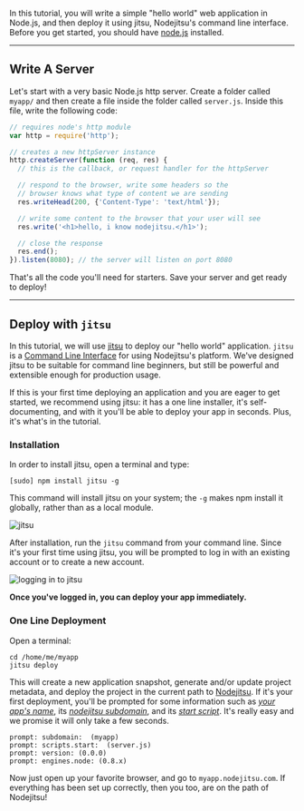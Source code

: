 In this tutorial, you will write a simple "hello world" web application in
Node.js, and then deploy it using jitsu, Nodejitsu's command line interface.
Before you get started, you should have
[node.js](https://github.com/joyent/node/wiki) installed.

---

## Write A Server

Let's start with a very basic Node.js http server. Create a folder called
`myapp/` and then create a file inside the folder called `server.js`. Inside
this file, write the following code:

``` javascript
// requires node's http module
var http = require('http');

// creates a new httpServer instance
http.createServer(function (req, res) {
  // this is the callback, or request handler for the httpServer

  // respond to the browser, write some headers so the 
  // browser knows what type of content we are sending
  res.writeHead(200, {'Content-Type': 'text/html'});

  // write some content to the browser that your user will see
  res.write('<h1>hello, i know nodejitsu.</h1>');

  // close the response
  res.end();
}).listen(8080); // the server will listen on port 8080
```

That's all the code you'll need for starters. Save your server and get ready to
deploy!

---

## Deploy with `jitsu`

In this tutorial, we will use [jitsu](http://github.com/nodejitsu/jitsu) to
deploy our "hello world" application. `jitsu` is a [Command Line
Interface](http://en.wikipedia.org/wiki/Command-line_interface) for using
Nodejitsu's platform. We've designed jitsu to be suitable for command line
beginners, but still be powerful and extensible enough for production usage.

If this is your first time deploying an application and you are eager to get
started, we recommend using jitsu: it has a one line installer, it's
self-documenting, and with it you'll be able to deploy your app in seconds.
Plus, it's what's in the tutorial.

### Installation

In order to install jitsu, open a terminal and type:

```
[sudo] npm install jitsu -g
```

This command will install jitsu on your system; the `-g` makes npm install it
globally, rather than as a local module.

![jitsu](https://versions.nodejitsu.com/id:handbook/resources/jitsu.png)

After installation, run the `jitsu` command from your command line. Since it's
your first time using jitsu, you will be prompted to log in with an existing
account or to create a new account.

![logging in to jitsu](https://versions.nodejitsu.com/id:handbook/resources/jitsu-login.png)

**Once you've logged in, you can deploy your app immediately.**

### One Line Deployment

Open a terminal:

``` 
cd /home/me/myapp
jitsu deploy
```

This will create a new application snapshot, generate and/or update project
metadata, and deploy the project in the current path to
[Nodejitsu](https://www.nodejitsu.com). If it's your first deployment, you'll be
prompted for some information such as *<u>your app's name</u>*, its
*<u>nodejitsu subdomain</u>*, and its *<u>start script</u>*. It's really easy
and we promise it will  only take a few seconds.

```
prompt: subdomain:  (myapp)
prompt: scripts.start:  (server.js)
prompt: version: (0.0.0)
prompt: engines.node: (0.8.x)
```

Now just open up your favorite browser, and go to `myapp.nodejitsu.com`. If
everything has been set up correctly, then you too, are on the path of
Nodejitsu!

[meta:title]: <> (Hello World: A Tutorial)
